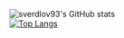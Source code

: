 ![sverdlov93's GitHub stats](https://github-readme-stats.vercel.app/api?username=sverdlov93&show_icons=true&theme=dark&hide=stars)
<br>
[![Top Langs](https://github-readme-stats.vercel.app/api/top-langs?username=sverdlov93&langs_count=10)](https://github.com/anuraghazra/github-readme-stats)
